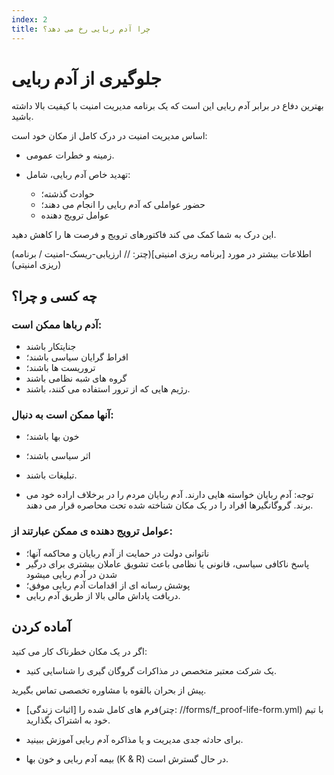 ```yaml
---
index: 2
title: چرا آدم ربایی رخ می دهد؟
---
```

# جلوگیری از آدم ربایی

بهترین دفاع در برابر آدم ربایی این است که یک برنامه مدیریت امنیت با کیفیت بالا داشته باشید.

اساس مدیریت امنیت در درک کامل از مکان خود است:

* زمینه و خطرات عمومی.

* تهدید خاص آدم ربایی، شامل:
    *   حوادث گذشته؛
    *   حضور عواملی که آدم ربایی را انجام می دهند؛
    *   عوامل ترویج دهنده

این درک به شما کمک می کند فاکتورهای ترویج و فرصت ها را کاهش دهید.

(اطلاعات بیشتر در مورد [برنامه ریزی امنیتی](چتر: // ارزیابی-ریسک-امنیت / برنامه ریزی امنیتی))

## چه کسی و چرا؟

### آدم رباها ممكن است:

*   جنایتکار باشند
*   افراط گرایان سیاسی باشند؛
*   تروریست ها باشند؛
*   گروه های شبه نظامی باشند
*   رژیم هایی که از ترور استفاده می کنند، باشند.

### آنها ممکن است به دنبال:

*   خون بها باشند؛
*   اثر سیاسی باشند؛
*   تبلیغات باشند.

* توجه: آدم ربایان خواسته هایی دارند. آدم ربایان مردم را در برخلاف اراده خود می برند. گروگانگیرها افراد را در یک مکان شناخته شده تحت محاصره قرار می دهند.

### عوامل ترویج دهنده ی ممکن عبارتند از:

*   ناتوانی دولت در حمایت از آدم ربایان و محاکمه آنها؛
*   پاسخ ناکافی سیاسی، قانونی یا نظامی باعث تشویق عاملان بیشتری برای درگیر شدن در آدم ربایی میشود
*   پوشش رسانه ای از اقدامات آدم ربایی موفق؛
*   دریافت پاداش مالی بالا از طریق آدم ربایی.

## آماده کردن

اگر در یک مکان خطرناک کار می کنید:

*   یک شرکت معتبر متخصص در مذاکرات گروگان گیری را شناسایی کنید.

پیش از بحران بالقوه با مشاوره تخصصی تماس بگیرید.

*   فرم های کامل شده را [اثبات زندگی](چتر: //forms/f_proof-life-form.yml) با تیم خود به اشتراک بگذارید.

*   برای حادثه جدی مدیریت و یا مذاکره آدم ربایی آموزش ببینید.

*   بیمه آدم ربایی و خون بها (K & R) در حال گسترش است.